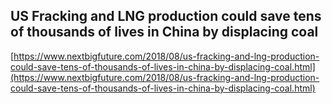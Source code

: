 ## US Fracking and LNG production could save tens of thousands of lives in China by displacing coal
  
  [https://www.nextbigfuture.com/2018/08/us-fracking-and-lng-production-could-save-tens-of-thousands-of-lives-in-china-by-displacing-coal.html](https://www.nextbigfuture.com/2018/08/us-fracking-and-lng-production-could-save-tens-of-thousands-of-lives-in-china-by-displacing-coal.html)
